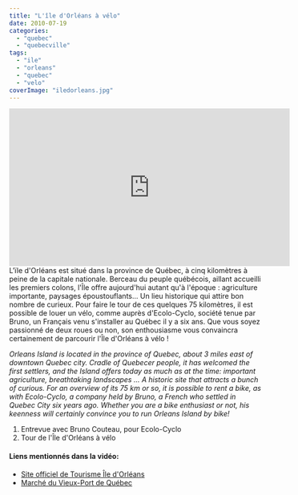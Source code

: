 ```yaml
---
title: "L'île d'Orléans à vélo"
date: 2010-07-19
categories: 
  - "quebec"
  - "quebecville"
tags: 
  - "ile"
  - "orleans"
  - "quebec"
  - "velo"
coverImage: "iledorleans.jpg"
---
```

<center>
<iframe src="https://www.youtube.com/embed/6dwkmnhoGjw" width="560" height="315" frameborder="0" allowfullscreen="allowfullscreen"></iframe>
</center>
L'ïle d'Orléans est situé dans la province de Québec, à cinq kilomètres à peine de la capitale nationale. Berceau du peuple québécois, aillant accueilli les premiers colons, l'Île offre aujourd'hui autant qu'à l'époque : agriculture importante, paysages époustouflants... Un lieu historique qui attire bon nombre de curieux. Pour faire le tour de ces quelques 75 kilomètres, il est possible de louer un vélo, comme auprès d'Ecolo-Cyclo, société tenue par Bruno, un Français venu s'installer au Québec il y a six ans. Que vous soyez passionné de deux roues ou non, son enthousiasme vous convaincra certainement de parcourir l'Île d'Orléans à vélo !

_Orleans Island is located in the province of Quebec, about 3 miles east of downtown Quebec city. Cradle of Quebecer people, it has welcomed the first settlers, and the Island offers today as much as at the time: important agriculture, breathtaking landscapes ... A historic site that attracts a bunch of curious. For an overview of its 75 km or so, it is possible to rent a bike, as with Ecolo-Cyclo, a company held by Bruno, a French who settled in Quebec City six years ago. Whether you are a bike enthusiast or not, his keenness will certainly convince you to run Orleans Island by bike!_

1. Entrevue avec Bruno Couteau, pour Ecolo-Cyclo
2. Tour de l'Île d'Orléans à vélo

#### Liens mentionnés dans la vidéo:

- [Site officiel de Tourisme Île d'Orléans](http://www.iledorleans.com/)
- [Marché du Vieux-Port de Québec](http://www.marchevieuxport.com/)
